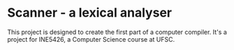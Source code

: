 # Scanner - a lexical analyser
This project is designed to create the first part of a computer compiler. It's a project for INE5426, a Computer Science course at UFSC.
